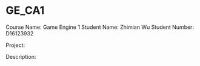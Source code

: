 # GE_CA1

Course Name: Game Engine 1
Student Name: Zhimian Wu
Student Number: D16123932

Project:

Description:
